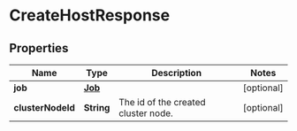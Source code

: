 

# CreateHostResponse


## Properties

| Name | Type | Description | Notes |
|------------ | ------------- | ------------- | -------------|
|**job** | [**Job**](Job.md) |  |  [optional] |
|**clusterNodeId** | **String** | The id of the created cluster node. |  [optional] |



